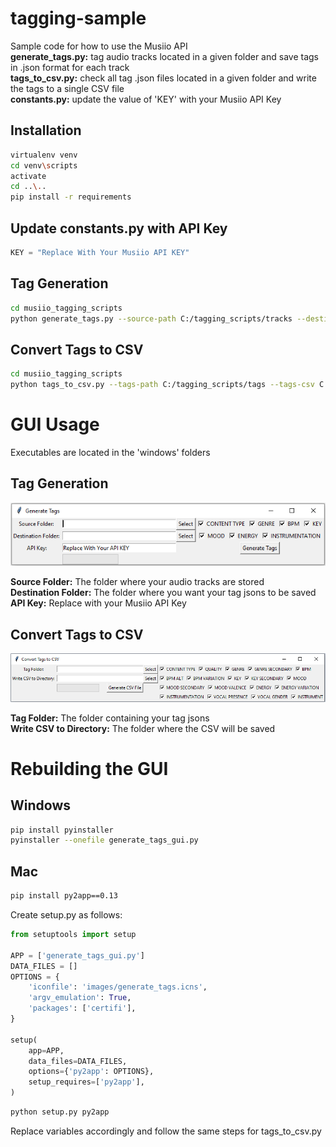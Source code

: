 # tagging-sample
Sample code for how to use the Musiio API\
**generate_tags.py:** tag audio tracks located in a given folder and save tags in .json format for each track\
**tags_to_csv.py:** check all tag .json files located in a given folder and write the tags to a single CSV file\
**constants.py:** update the value of 'KEY' with your Musiio API Key

## Installation
```bash
virtualenv venv
cd venv\scripts
activate
cd ..\..
pip install -r requirements
```

## Update constants.py with API Key
```python
KEY = "Replace With Your Musiio API KEY"
```

## Tag Generation

```bash
cd musiio_tagging_scripts
python generate_tags.py --source-path C:/tagging_scripts/tracks --destination-path C:/tagging_scripts/tags --tag-selection "content type" "genre" "bpm" "key" "mood" "energy" "instrumentation"
```

## Convert Tags to CSV
```bash
cd musiio_tagging_scripts
python tags_to_csv.py --tags-path C:/tagging_scripts/tags --tags-csv C:/tagging_scripts --tags-types "genre" "genre secondary" "mood" "mood secondary" "energy" "vocal presence" "instrument"
```


# GUI Usage

Executables are located in the 'windows' folders

## Tag Generation
![Tag Generation](https://github.com/musiio-user/tagging-sample/blob/patch-5/images/generate_tags_gui.png)

**Source Folder:** The folder where your audio tracks are stored\
**Destination Folder:** The folder where you want your tag jsons to be saved\
**API Key:** Replace with your Musiio API Key


## Convert Tags to CSV
![Convert Tags to CSV](https://github.com/musiio-user/tagging-sample/blob/patch-5/images/tags_to_csv_gui.png)

**Tag Folder:** The folder containing your tag jsons\
**Write CSV to Directory:** The folder where the CSV will be saved

# Rebuilding the GUI

## Windows
```bash
pip install pyinstaller
pyinstaller --onefile generate_tags_gui.py
```
## Mac
```bash
pip install py2app==0.13
```

Create setup.py as follows:

```python
from setuptools import setup

APP = ['generate_tags_gui.py']
DATA_FILES = []
OPTIONS = {
    'iconfile': 'images/generate_tags.icns',
    'argv_emulation': True,
    'packages': ['certifi'],
}

setup(
    app=APP,
    data_files=DATA_FILES,
    options={'py2app': OPTIONS},
    setup_requires=['py2app'],
)
```
```bash
python setup.py py2app
```
Replace variables accordingly and follow the same steps for tags_to_csv.py
